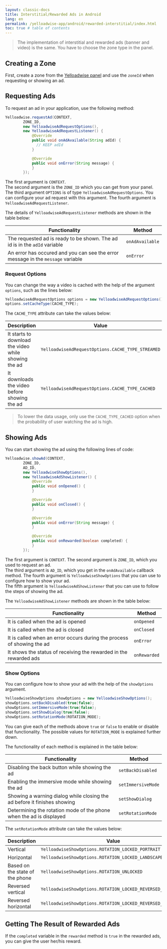 ```yaml
---
layout: classic-docs
title: Interstitial/Rewarded Ads in Android
lang: en
permalink: /yelloadwise-app/android/rewarded-interstitial/index.html
toc: true # table of contents
---
```

>The implementation of interstitial and rewarded ads (banner and video) is the same. You have to choose the zone type in the panel.

## Creating a Zone
First, create a zone from the [Yelloadwise panel](https://business.yelloadwise.ir/) and use the `zoneId` when requesting or showing an ad.

## Requesting Ads
To request an ad in your application, use the following method:

```java
Yelloadwise.requestAd(CONTEXT,
        ZONE_ID,
        new YelloadwiseAdRequestOptions(),
        new YelloadwiseAdRequestListener() {
            @Override
            public void onAdAvailable(String adId) {
              // KEEP adId
            }

            @Override
            public void onError(String message) {
            }
        });
```

The first argument is `CONTEXT`.  
The second argument is the `ZONE_ID` which you can get from your panel.  
The third argument `OPTIONS` is of type `YelloadwiseAdRequestOptions`. You can configure your ad request with this argument.
The fourth argument is `YelloadwiseAdRequestListener`.
  
The details of `YelloadwiseAdRequestListener` methods are shown in the table below:

| Functionality | Method |
| - | - |
| The requested ad is ready to be shown. The ad id is in the `adId` variable | `onAdAvailable` |
| An error has occured and you can see the error message in the `message` variable | `onError` | 

### Request Options
You can change the way a video is cached with the help of the argument `options`, such as the lines below:
```java
YelloadwiseAdRequestOptions options = new YelloadwiseAdRequestOptions();
options.setCacheType(CACHE_TYPE);
```
The `CACHE_TYPE` attribute can take the values below:

| Description | Value |
| - | - |
| It starts to download the video while showing the ad | `YelloadwiseAdRequestOptions.CACHE_TYPE_STREAMED` |
| It downloads the video before showing the ad | `YelloadwiseAdRequestOptions.CACHE_TYPE_CACHED` |

>To lower the data usage, only use the `CACHE_TYPE_CACHED` option when the probability of user watching the ad is high.

## Showing Ads
You can start showing the ad using the following lines of code:

```java
Yelloadwise.showAd(CONTEXT,
        ZONE_ID,
        AD_ID,
        new YelloadwiseShowOptions(),
        new YelloadwiseAdShowListener() {
            @Override
            public void onOpened() {
            }

            @Override
            public void onClosed() {
            }

            @Override
            public void onError(String message) {
            }

            @Override
            public void onRewarded(boolean completed) {
            }
        });
```

The first argument is `CONTEXT`. 
The second argument is `ZONE_ID`, which you used to request an ad.  
The third argument is `AD_ID`, which you get in the `onAdAvailable` callback method.
The fourth argument is `YelloadwiseShowOptions` that you can use to configure how to show your ad.  
The fifth argument is `YelloadwiseAdShowListener` that you can use to follow the steps of showing the ad.  

The `YelloadwiseAdShowListener` methods are shown in the table below:

| Functionality | Method |
| - | - |
| It is called when the ad is opened | `onOpened` |
| It is called when the ad is closed | `onClosed` |
| It is called when an error occurs during the process of showing the ad | `onError` |
| It shows the status of receiving the rewarded in the rewarded ads | `onRewarded` |

### Show Options
You can configure how to show your ad with the help of the `showOptions` argument.
```java
YelloadwiseShowOptions showOptions = new YelloadwiseShowOptions();
showOptions.setBackDisabled(true|false);
showOptions.setImmersiveMode(true|false);
showOptions.setShowDialog(true|false);
showOptions.setRotationMode(ROTATION_MODE);
```
You can give each of the methods above `true` or `false` to enable or disable that functionality. The possible values for `ROTATION_MODE` is explained further down.

The functionality of each method is explained in the table below:

| Functionality | Method |
| - | - |
| Disabling the back button while showing the ad | `setBackDisabled` |
| Enabling the immersive mode while showing the ad | `setImmersiveMode` |
| Showing a warning dialog while closing the ad before it finishes showing | `setShowDialog` |
| Determining the rotation mode of the phone when the ad is displayed | `setRotationMode` |
  
  
The `setRotationMode` attribute can take the values below:

| Description | Value                                                      |
| - |------------------------------------------------------------|
| Vertical | `YelloadwiseShowOptions.ROTATION_LOCKED_PORTRAIT`                     |
| Horizontal | `YelloadwiseShowOptions.ROTATION_LOCKED_LANDSCAPE`         |
| Based on the state of the phone | `YelloadwiseShowOptions.ROTATION_UNLOCKED`                 |
| Reversed vertical | `YelloadwiseShowOptions.ROTATION_LOCKED_REVERSED_PORTRAIT` |
| Reversed horizontal | `YelloadwiseShowOptions.ROTATION_LOCKED_REVERSED_LANDSCAPE` |

## Getting The Result of Rewarded Ads
If the `completed` variable in the `rewarded` method is `true` in the rewarded ads, you can give the user her/his reward.
